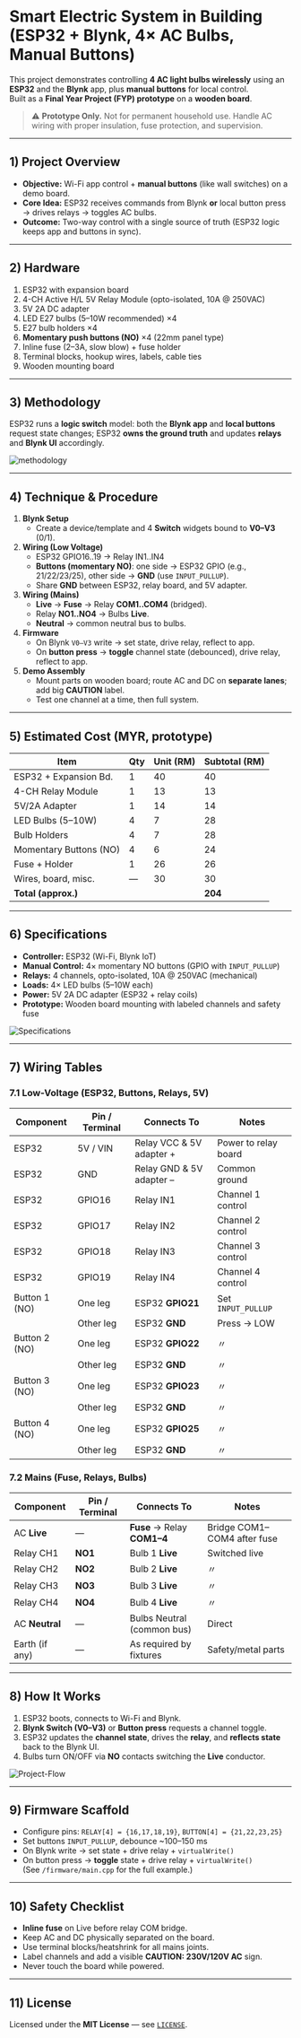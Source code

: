 # Smart Electric System in Building (ESP32 + Blynk, 4× AC Bulbs, Manual Buttons)

This project demonstrates controlling **4 AC light bulbs wirelessly** using an **ESP32** and the **Blynk** app, plus **manual buttons** for local control.  
Built as a **Final Year Project (FYP) prototype** on a **wooden board**.

> ⚠️ **Prototype Only.** Not for permanent household use. Handle AC wiring with proper insulation, fuse protection, and supervision.

---

## 1) Project Overview
- **Objective:** Wi-Fi app control + **manual buttons** (like wall switches) on a demo board.
- **Core Idea:** ESP32 receives commands from Blynk **or** local button press → drives relays → toggles AC bulbs.
- **Outcome:** Two-way control with a single source of truth (ESP32 logic keeps app and buttons in sync).

---

## 2) Hardware 
1. ESP32 with expansion board  
2. 4-CH Active H/L 5V Relay Module (opto-isolated, 10A @ 250VAC)  
3. 5V 2A DC adapter  
4. LED E27 bulbs (5–10W recommended) ×4  
5. E27 bulb holders ×4  
6. **Momentary push buttons (NO)** ×4 (22mm panel type) 
7. Inline fuse (2–3A, slow blow) + fuse holder  
8. Terminal blocks, hookup wires, labels, cable ties  
9. Wooden mounting board

---

## 3) Methodology
ESP32 runs a **logic switch** model: both the **Blynk app** and **local buttons** request state changes; ESP32 **owns the ground truth** and updates **relays** and **Blynk UI** accordingly.

![methodology](media/methodology-smart-system-building.png)

---

## 4) Technique & Procedure
1. **Blynk Setup**
   - Create a device/template and 4 **Switch** widgets bound to **V0–V3** (0/1).
2. **Wiring (Low Voltage)**
   - ESP32 GPIO16..19 → Relay IN1..IN4  
   - **Buttons (momentary NO)**: one side → ESP32 GPIO (e.g., 21/22/23/25), other side → **GND** (use `INPUT_PULLUP`).
   - Share **GND** between ESP32, relay board, and 5V adapter.
3. **Wiring (Mains)**
   - **Live** → **Fuse** → Relay **COM1..COM4** (bridged).  
   - Relay **NO1..NO4** → Bulbs **Live**.  
   - **Neutral** → common neutral bus to bulbs.
4. **Firmware**
   - On Blynk `V0–V3` write → set state, drive relay, reflect to app.
   - On **button press** → **toggle** channel state (debounced), drive relay, reflect to app.
5. **Demo Assembly**
   - Mount parts on wooden board; route AC and DC on **separate lanes**; add big **CAUTION** label.
   - Test one channel at a time, then full system.

---

## 5) Estimated Cost (MYR, prototype)
| Item                  | Qty | Unit (RM) | Subtotal (RM) |
|-----------------------|-----|-----------|---------------|
| ESP32 + Expansion Bd. | 1   |    40     |    40         |
| 4-CH Relay Module     | 1   |    13     |    13         |
| 5V/2A Adapter         | 1   |    14     |    14         |
| LED Bulbs (5–10W)     | 4   |     7     |    28         |
| Bulb Holders          | 4   |     7     |    28         |
| Momentary Buttons (NO)| 4   |     6     |    24         |
| Fuse + Holder         | 1   |    26     |    26         |
| Wires, board, misc.   | —   |    30     |    30         |
| **Total (approx.)**   |     |           |   **204**     |




---

## 6) Specifications
- **Controller:** ESP32 (Wi-Fi, Blynk IoT)  
- **Manual Control:** 4× momentary NO buttons (GPIO with `INPUT_PULLUP`)  
- **Relays:** 4 channels, opto-isolated, 10A @ 250VAC (mechanical)  
- **Loads:** 4× LED bulbs (5–10W each)  
- **Power:** 5V 2A DC adapter (ESP32 + relay coils)  
- **Prototype:** Wooden board mounting with labeled channels and safety fuse

![Specifications](media/specifications-smart-building.png)

---

## 7) Wiring Tables

### 7.1 Low-Voltage (ESP32, Buttons, Relays, 5V)
| Component     | Pin / Terminal  | Connects To               | Notes                |
|---------------|-----------------|---------------------------|----------------------|
| ESP32         | 5V / VIN        | Relay VCC & 5V adapter +  | Power to relay board |
| ESP32         | GND             | Relay GND & 5V adapter –  | Common ground        |
| ESP32         | GPIO16          | Relay IN1                 | Channel 1 control    |
| ESP32         | GPIO17          | Relay IN2                 | Channel 2 control    |
| ESP32         | GPIO18          | Relay IN3                 | Channel 3 control    |
| ESP32         | GPIO19          | Relay IN4                 | Channel 4 control    |
| Button 1 (NO) | One leg         | ESP32 **GPIO21**          | Set `INPUT_PULLUP`   |
|               | Other leg       | ESP32 **GND**             | Press → LOW          |
| Button 2 (NO) | One leg         | ESP32 **GPIO22**          | 〃 |
|               | Other leg       | ESP32 **GND**             | 〃 |
| Button 3 (NO) | One leg         | ESP32 **GPIO23**          | 〃 |
|               | Other leg       | ESP32 **GND**             | 〃 |
| Button 4 (NO) | One leg         | ESP32 **GPIO25**          | 〃 |
|               | Other leg       | ESP32 **GND**             | 〃 |

### 7.2 Mains (Fuse, Relays, Bulbs)
| Component        | Pin / Terminal | Connects To                  | Notes  |
|------------------|-----------------|------------------------------|-------|
| AC **Live**      | —               | **Fuse** → Relay **COM1–4**  | Bridge COM1–COM4 after fuse |
| Relay CH1        | **NO1**         | Bulb 1 **Live**              | Switched live |
| Relay CH2        | **NO2**         | Bulb 2 **Live**              | 〃 |
| Relay CH3        | **NO3**         | Bulb 3 **Live**              | 〃 |
| Relay CH4        | **NO4**         | Bulb 4 **Live**              | 〃 |
| AC **Neutral**   | —               | Bulbs Neutral (common bus)   | Direct |
| Earth (if any)   | —               | As required by fixtures      | Safety/metal parts |

---

## 8) How It Works
1. ESP32 boots, connects to Wi-Fi and Blynk.  
2. **Blynk Switch (V0–V3)** or **Button press** requests a channel toggle.  
3. ESP32 updates the **channel state**, drives the **relay**, and **reflects state** back to the Blynk UI.  
4. Bulbs turn ON/OFF via **NO** contacts switching the **Live** conductor.

![Project-Flow](media/project-flow-smart-building.png)

---

## 9) Firmware Scaffold
- Configure pins: `RELAY[4] = {16,17,18,19}`, `BUTTON[4] = {21,22,23,25}`  
- Set buttons `INPUT_PULLUP`, debounce ~100–150 ms  
- On Blynk write → set state + drive relay + `virtualWrite()`  
- On button press → **toggle** state + drive relay + `virtualWrite()`  
(See `/firmware/main.cpp` for the full example.)

---

## 10) Safety Checklist
- **Inline fuse** on Live before relay COM bridge.  
- Keep AC and DC physically separated on the board.  
- Use terminal blocks/heatshrink for all mains joints.  
- Label channels and add a visible **CAUTION: 230V/120V AC** sign.  
- Never touch the board while powered.

---

## 11) License
Licensed under the **MIT License** — see [`LICENSE`](./LICENSE).


